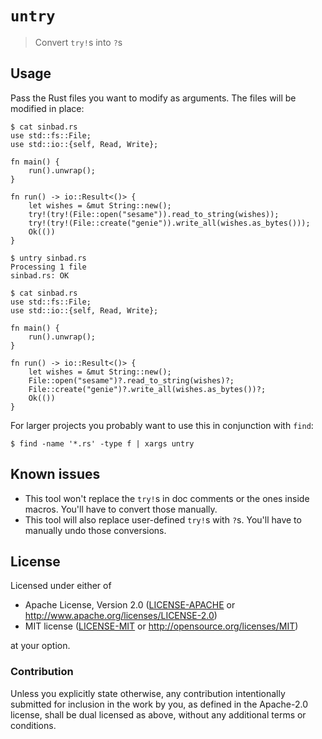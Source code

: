 # `untry`

> Convert `try!`s into `?`s

## Usage

Pass the Rust files you want to modify as arguments. The files will be modified in place:

```
$ cat sinbad.rs
use std::fs::File;
use std::io::{self, Read, Write};

fn main() {
    run().unwrap();
}

fn run() -> io::Result<()> {
    let wishes = &mut String::new();
    try!(try!(File::open("sesame")).read_to_string(wishes));
    try!(try!(File::create("genie")).write_all(wishes.as_bytes()));
    Ok(())
}

$ untry sinbad.rs
Processing 1 file
sinbad.rs: OK

$ cat sinbad.rs
use std::fs::File;
use std::io::{self, Read, Write};

fn main() {
    run().unwrap();
}

fn run() -> io::Result<()> {
    let wishes = &mut String::new();
    File::open("sesame")?.read_to_string(wishes)?;
    File::create("genie")?.write_all(wishes.as_bytes())?;
    Ok(())
}

```

For larger projects you probably want to use this in conjunction with `find`:

```
$ find -name '*.rs' -type f | xargs untry
```

## Known issues

- This tool won't replace the `try!`s in doc comments or the ones inside macros. You'll have to
    convert those manually.
- This tool will also replace user-defined `try!`s with `?`s. You'll have to manually undo those
    conversions.

## License

Licensed under either of

- Apache License, Version 2.0 ([LICENSE-APACHE](LICENSE-APACHE) or
  http://www.apache.org/licenses/LICENSE-2.0)
- MIT license ([LICENSE-MIT](LICENSE-MIT) or http://opensource.org/licenses/MIT)

at your option.

### Contribution

Unless you explicitly state otherwise, any contribution intentionally submitted for inclusion in the
work by you, as defined in the Apache-2.0 license, shall be dual licensed as above, without any
additional terms or conditions.
